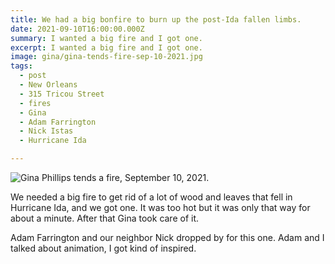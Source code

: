 ```yaml
---
title: We had a big bonfire to burn up the post-Ida fallen limbs.
date: 2021-09-10T16:00:00.000Z
summary: I wanted a big fire and I got one.
excerpt: I wanted a big fire and I got one.
image: gina/gina-tends-fire-sep-10-2021.jpg
tags:
  - post
  - New Orleans
  - 315 Tricou Street
  - fires
  - Gina
  - Adam Farrington
  - Nick Istas
  - Hurricane Ida

---
```


![Gina Phillips tends a fire, September 10, 2021.](/static/img/gina/gina-tends-fire-sep-10-2021.jpg)

We needed a big fire to get rid of a lot of wood and leaves that fell in Hurricane Ida, and we got one. It was too hot but it was only that way for about a minute. After that Gina took care of it.

Adam Farrington and our neighbor Nick dropped by for this one. Adam and I talked about animation, I got kind of inspired.
